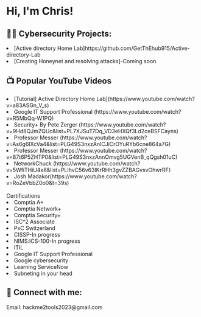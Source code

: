 <h1>Hi, I'm Chris! <br/>

<h2>👨‍💻 Cybersecurity Projects:</h2>

<li>[Active directory Home Lab]https://github.com/GetThEhub915/Active-directory-Lab<br>
<li>[Creating Honeynet and resolving attacks]-Coming soon

<h2>📺 Popular YouTube Videos</h2>
<li>[Tutorial] Active Directory Home Lab](https://www.youtube.com/watch?v=a83ASGn_V_s) <br>
<li>Google IT Support Professional (https://www.youtube.com/watch?v=R5MbQq-W1PQ)<br>
<li>Security+ By Pete Zerger (https://www.youtube.com/watch?v=9Hd8QJmZQUc&list=PL7XJSuT7Dq_VD3eHXQf3Ld2ceBSFCayns)<br>
<li>Professor Messer (https://www.youtube.com/watch?v=As6g6IXcVa4&list=PLG49S3nxzAnlCJiCrOYuRYb6cne864a7G)<br>
<li>Professor Messer (https://www.youtube.com/watch?v=87t6P5ZHTP0&list=PLG49S3nxzAnnOmvg5UGVenB_qQgsh01uC)<br>
<li>NetworkChuck (https://www.youtube.com/watch?v=5WfiTHiU4x8&list=PLIhvC56v63IKrRHh3gvZZBAGvsvOhwrRF}<br>
<li>Josh Madakor(https://www.youtube.com/watch?v=RoZeVbbZ0o0&t=39s)</li></li><br>


</h2> Certifications</h2><br>
<li>Comptia A+<br>
<li>Comptia Network+<br>
<li>Comptia Security+<br>
<li>ISC^2 Associate<br>
<li>PxC Switzerland<br>
<li>CISSP-In progress</br>
<li>NIMS:ICS-100-In progress</li>
<li>ITIL<br>
<li>Google IT Support Professional 
<li>Google cybersecurity
<li>Learning ServiceNow
<li>Subneting in your head

  <h2> 🤳 Connect with me:</h2>
Email: hackme2tools2023@gmail.com<br>

[linkedin]: https://www.linkedin.com/feed/?lipi=urn%3Ali%3Apage%3Ad_flagship3_profile_view_base%3BoySj5Gy%2FR9qi4YxjmCFaGw%3D%3D

